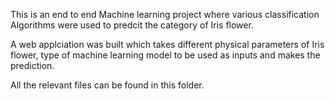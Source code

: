 This is an end to end Machine learning project where various classification Algorithms were used to predcit the category of Iris flower.

A web applciation was built which takes different physical parameters of Iris flower, type of machine learning model to be used as inputs and makes the prediction.

All the relevant files can be found in this folder.